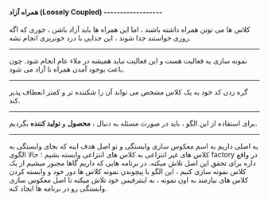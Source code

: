 #### همراه آزاد (Loosely Coupled) ------------------

کلاس ها می تونن همراه داشته باشند ، اما این همراه ها باید آزاد باشن ، جوری که اگه روزی خواستند جدا شوند ، این جدایی با درد خونریزی انجام نشه.

---

نمونه سازی یه فعالیت هست و این فعالیت نباید همیشه در ملاء عام انجام شود. چون باعث بوجود آمدن همراه نا آزاد می شود.

---

گره زدن کد خود به یک کلاس مشخص می تواند آن را شکننده تر و کمتر انعطاف پذیر کند.

---

برای استفاده از این الگو ، باید در صورت مسئله به دنبال ، **محصول** و **تولید کننده** بگردیم.

---

یه اصلی داریم به اسم معکوس سازی وابستگی و تو اصل هدف اینه که بجای وابستگی به کلاس های غیر انتزاعی به کلاس های انتزاعی وابسته بشیم ؛ حالا الگوی factory در واقع داره برای تحقق این اصل تلاش میکنه. در برنامه هایی که داریم گاها مجبور میشیم از یک کلاس نمونه سازی کنیم ، این الگو با پیچوندن نمونه کلاس ها دور خود و وابسته کردن کلاس های نیازمند به اون نمونه ، به اینترفیس خود تلاش میکنه تا اصل معکوس سازی وابستگی رو در برنامه ها ایجاد کنه.

